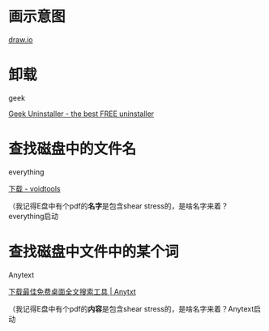 # 画示意图

[draw.io](https://www.drawio.com/)

# 卸载

geek

[Geek Uninstaller - the best FREE uninstaller](https://geekuninstaller.com/)

# 查找磁盘中的文件名

everything

[下载 - voidtools](https://www.voidtools.com/zh-cn/downloads/)

（我记得E盘中有个pdf的**名字**是包含shear stress的，是啥名字来着？everything启动

# 查找磁盘中文件中的某个词

Anytext

[下载最佳免费桌面全文搜索工具 | Anytxt](https://anytxt.net/download/)

（我记得E盘中有个pdf的**内容**是包含shear stress的，是啥名字来着？Anytext启动

